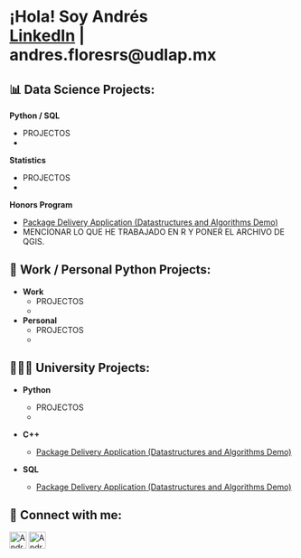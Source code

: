 <h1>¡Hola! Soy Andrés <br/><a href="https://www.linkedin.com/in/andres-flores-rojas/">LinkedIn</a> | <a>andres.floresrs@udlap.mx</a></h1>

<h2> 📊 Data Science Projects:</h2>

<b>Python / SQL</b>
  - PROJECTOS
  - 
<b>Statistics</b>
  - PROJECTOS
  - 
<b>Honors Program</b>
  - [Package Delivery Application (Datastructures and Algorithms Demo)](https://github.com/joshmadakor1/Package-Delivery-Pathfinding-Algorithm)
  - MENCIONAR LO QUE HE TRABAJADO EN R Y PONER EL ARCHIVO DE QGIS.


<h2> 🐍 Work / Personal Python Projects:</h2>

- <b>Work</b>
  - PROJECTOS
  - 
- <b>Personal</b>
  - PROJECTOS
  - 

<h2> 👨🏻‍💻 University Projects:</h2>


- <b>Python</b>
  - PROJECTOS
  - 
- <b>C++</b>
  - [Package Delivery Application (Datastructures and Algorithms Demo)](https://github.com/joshmadakor1/Package-Delivery-Pathfinding-Algorithm)

- <b>SQL</b>
  - [Package Delivery Application (Datastructures and Algorithms Demo)](https://github.com/joshmadakor1/Package-Delivery-Pathfinding-Algorithm)


<h2> 📲 Connect with me:</h2>

[<img align="centre" alt="AndresFlores | LinkedIn" width="30px" src="https://cdn.jsdelivr.net/npm/simple-icons@v3/icons/linkedin.svg" />][linkedin]
[<img align="cemtre" alt="AndresFlores | Instagram" width="30px" src="https://cdn.jsdelivr.net/npm/simple-icons@v3/icons/instagram.svg" />][instagram]

[instagram]: https://www.instagram.com/andres_flores_rojass/
[linkedin]: https://www.linkedin.com/in/andres-flores-rojas/

<!--
**joshmadakor1/joshmadakor1** is a ✨ _special_ ✨ repository because its `README.md` (this file) appears on your GitHub profile.

Here are some ideas to get you started:

- 🔭 I’m currently working on ...
- 🌱 I’m currently learning ...
- 👯 I’m looking to collaborate on ...
- 🤔 I’m looking for help with ...
- 💬 Ask me about ...
- 📫 How to reach me: ...
- 😄 Pronouns: ...
- ⚡ Fun fact: ...
-->
